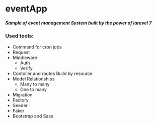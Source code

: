 # eventApp
##### Sample of event management System built by the power of laravel 7

### Used tools:

<ul>
<li>Command for cron jobs</li>
<li>Request</li>
<li>Middleware
<ul>
<li>Auth</li>
<li>Verify</li>
</ul>
</li>
<li>Contoller and routes Build by resource</li>
<li>Model Relationships 
<ul>
<li>Many to many</li>
<li>One to many</li>
</ul>
</li>
<li>Migration</li>
<li>Factory</li>
<li>Seeder</li>
<li>Faker</li>
<li>Bootstrap and Sass</li>
</ul>